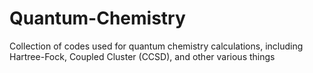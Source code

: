 # Quantum-Chemistry
Collection of codes used for quantum chemistry calculations, including Hartree-Fock, Coupled Cluster (CCSD), and other various things
